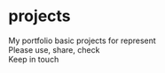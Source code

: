 # projects <br>
My portfolio basic projects for represent <br>
Please use, share, check <br> 
Keep in touch <br>
